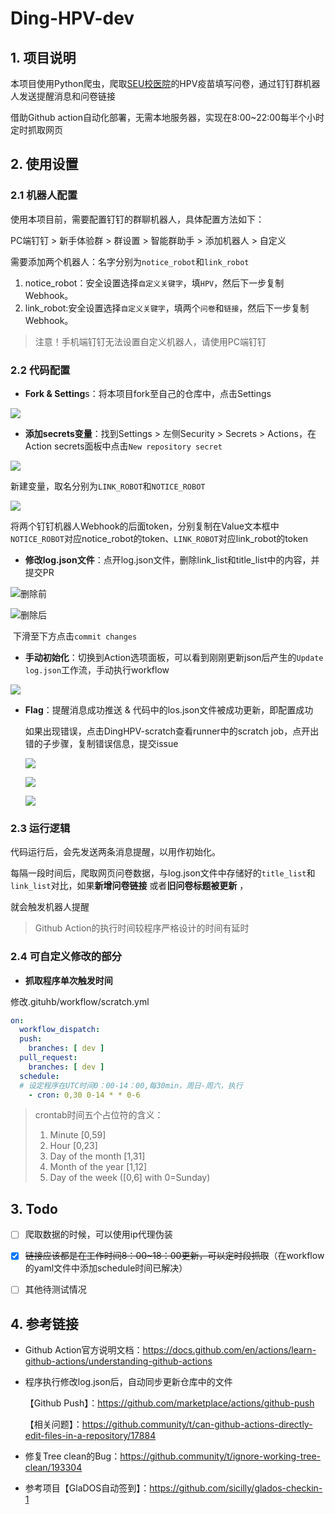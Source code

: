 # Ding-HPV-dev

## 1. 项目说明

本项目使用Python爬虫，爬取[SEU校医院](https://hospital.seu.edu.cn/)的HPV疫苗填写问卷，通过钉钉群机器人发送提醒消息和问卷链接

借助Github action自动化部署，无需本地服务器，实现在8:00~22:00每半个小时定时抓取网页

## 2. 使用设置

### 2.1 机器人配置

使用本项目前，需要配置钉钉的群聊机器人，具体配置方法如下：

PC端钉钉 > 新手体验群 > 群设置 > 智能群助手 > 添加机器人 > 自定义

需要添加两个机器人：名字分别为`notice_robot`和`link_robot`

1. notice_robot：安全设置选择`自定义关键字`，填`HPV`，然后下一步复制Webhook。
2. link_robot:安全设置选择`自定义关键字`，填两个`问卷`和`链接`，然后下一步复制Webhook。

> 注意！手机端钉钉无法设置自定义机器人，请使用PC端钉钉

### 2.2 代码配置

- **Fork & Setting**s：将本项目fork至自己的仓库中，点击Settings

![](doc/fork&setting.png)

- **添加secrets变量**：找到Settings > 左侧Security > Secrets > Actions，在Action secrets面板中点击`New repository secret`

![](doc/serects1.png)

​		新建变量，取名分别为`LINK_ROBOT`和`NOTICE_ROBOT`

![](doc/secrets.png)

将两个钉钉机器人Webhook的后面token，分别复制在Value文本框中`NOTICE_ROBOT`对应notice_robot的token、`LINK_ROBOT`对应link_robot的token

- **修改log.json文件**：点开log.json文件，删除link_list和title_list中的内容，并提交PR

![删除前](doc/json1.png)

![删除后](doc/json2.png)

​		下滑至下方点击`commit changes`

- **手动初始化**：切换到Action选项面板，可以看到刚刚更新json后产生的`Update log.json`工作流，手动执行workflow

![](doc/workflow.png)

- **Flag**：提醒消息成功推送 & 代码中的los.json文件被成功更新，即配置成功

  如果出现错误，点击DingHPV-scratch查看runner中的scratch job，点开出错的子步骤，复制错误信息，提交issue

  ![](doc/error1.png)

  ![](doc/error2.png)

  ![](doc/error3.png)

### 2.3 运行逻辑

代码运行后，会先发送两条消息提醒，以用作初始化。

每隔一段时间后，爬取网页问卷数据，与log.json文件中存储好的`title_list`和`link_list`对比，如果**新增问卷链接** 或者**旧问卷标题被更新** ，

就会触发机器人提醒

> Github Action的执行时间较程序严格设计的时间有延时

### 2.4 可自定义修改的部分

- **抓取程序单次触发时间**

修改.gituhb/workflow/scratch.yml

```yaml
on:
  workflow_dispatch:
  push:
    branches: [ dev ]
  pull_request:
    branches: [ dev ]
  schedule:
  # 设定程序在UTC时间0：00-14：00,每30min，周日-周六，执行
    - cron: 0,30 0-14 * * 0-6
```

> crontab时间五个占位符的含义：
>
> 1. Minute [0,59]
> 2. Hour [0,23]
> 3. Day of the month [1,31]
> 4. Month of the year [1,12]
> 5. Day of the week ([0,6] with 0=Sunday)

## 3. Todo

- [ ] 爬取数据的时候，可以使用ip代理伪装

- [x] ~~链接应该都是在工作时间8：00~18：00更新，可以定时段抓取~~（在workflow的yaml文件中添加schedule时间已解决）

- [ ] 其他待测试情况

## 4. 参考链接

- Github Action官方说明文档：https://docs.github.com/en/actions/learn-github-actions/understanding-github-actions

- 程序执行修改log.json后，自动同步更新仓库中的文件

  【Github Push】：https://github.com/marketplace/actions/github-push

  【相关问题】：https://github.community/t/can-github-actions-directly-edit-files-in-a-repository/17884

- 修复Tree clean的Bug：https://github.community/t/ignore-working-tree-clean/193304

- 参考项目【GlaDOS自动签到】：https://github.com/sicilly/glados-checkin-1

